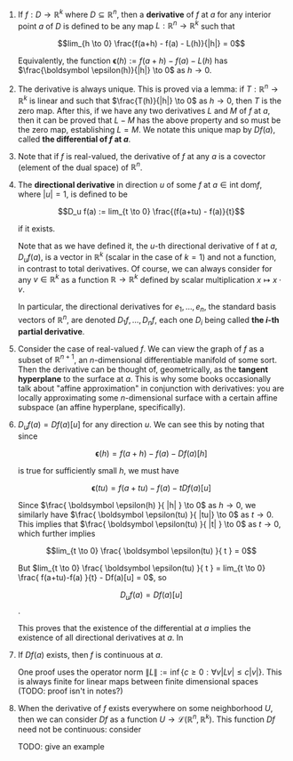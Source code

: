 1. If $f: D \to \mathbb{R}^k$ where $D \subseteq \mathbb{R}^n$, then a **derivative** of $f$ at $a$ for any interior point $a$ of $D$ is defined to be any map $L: \mathbb{R}^n \to \mathbb{R}^k$ such that

    $$lim_{h \to 0} \frac{f(a+h) - f(a) - L(h)}{|h|} = 0$$

    Equivalently, the function $\boldsymbol \epsilon (h) := f(a+h) - f(a) - L(h)$ has $\frac{\boldsymbol \epsilon(h)}{|h|} \to 0$ as $h \to 0$.

2. The derivative is always unique. This is proved via a lemma: if $T: \mathbb{R}^n \to \mathbb{R}^k$ is linear and such that $\frac{T(h)}{|h|} \to 0$ as $h \to 0$, then $T$ is the zero map. After this, if we have any two derivatives $L$ and $M$ of $f$ at $a$, then it can be proved that $L - M$ has the above property and so must be the zero map, establishing $L = M$. We notate this unique map by $Df(a)$, called **the differential of $f$ at $a$**.

3. Note that if $f$ is real-valued, the derivative of $f$ at any $a$ is a covector (element of the dual space) of $\mathbb{R}^n$.

4. The **directional derivative** in direction $u$ of some $f$ at $a \in \text{int} \text{ dom} f$, where $|u| = 1$, is defined to be

    $$D_u f(a) := lim_{t \to 0} \frac{(f(a+tu) - f(a)}{t}$$

    if it exists.

    Note that as we have defined it, the $u$-th directional derivative of f at $a$, $D_u f(a)$, is a vector in $\mathbb{R}^k$ (scalar in the case of $k = 1$) and not a function, in contrast to total derivatives. Of course, we can always consider for any $v \in \mathbb{R}^k$ as a function $\mathbb{R} \to \mathbb{R}^k$ defined by scalar multiplication $x \mapsto x \cdot v$.

    In particular, the directional derivatives for $e_1, \ldots, e_n$, the standard basis vectors of $\mathbb{R}^n$, are denoted $D_1 f, \ldots, D_n f$, each one $D_i$ being called **the $i$-th partial derivative**.

5. Consider the case of real-valued $f$. We can view the graph of $f$ as a subset of $\mathbb{R}^{n+1}$, an $n$-dimensional differentiable manifold of some sort. Then the derivative can be thought of, geometrically, as the **tangent hyperplane** to the surface at $a$. This is why some books occasionally talk about "affine approximation" in conjunction with derivatives: you are locally approximating some $n$-dimensional surface with a certain affine subspace (an affine hyperplane, specifically).

6. $D_u f(a) = Df(a)[u]$ for any direction $u$. We can see this by noting that since

    $$\boldsymbol \epsilon(h) = f(a+h) - f(a) - Df(a)[h]$$

    is true for sufficiently small $h$, we must have

    $$\boldsymbol \epsilon(tu) = f(a+tu) - f(a) - t Df(a)[u]$$

    Since $\frac{ \boldsymbol \epsilon(h) }{ |h| } \to 0$ as $h \to 0$, we similarly have $\frac{ \boldsymbol \epsilon(tu) }{ |tu|} \to 0$ as $t \to 0$. This implies that $\frac{ \boldsymbol \epsilon(tu) }{ |t| } \to 0$ as $t \to 0$, which further implies

    $$lim_{t \to 0} \frac{ \boldsymbol \epsilon(tu) }{ t } = 0$$

    But $lim_{t \to 0} \frac{ \boldsymbol \epsilon(tu) }{ t } = lim_{t \to 0} \frac{ f(a+tu)-f(a) }{t} - Df(a)[u] = 0$, so

    $$D_u f(a) = Df(a)[u]$$.

    This proves that the existence of the differential at $a$ implies the existence of all directional derivatives at $a$. In

7. If $Df(a)$ exists, then $f$ is continuous at $a$.

    One proof uses the operator norm $\|L\| := \inf \{c \geq 0 : \forall v |Lv| \leq c |v|\}$. This is always finite for linear maps between finite dimensional spaces (TODO: proof isn't in notes?)

8. When the derivative of $f$ exists everywhere on some neighborhood $U$, then we can consider $Df$ as a function $U \to \mathcal{L}(\mathbb{R}^n, \mathbb{R}^k)$. This function $Df$ need not be continuous: consider 

    TODO: give an example
